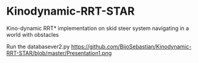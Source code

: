# Kinodynamic-RRT-STAR
Kino-dynamic RRT* implementation on skid steer system navigating in a world with obstacles  

Run the databasever2.py
https://github.com/BijoSebastian/Kinodynamic-RRT-STAR/blob/master/Presentation1.png
